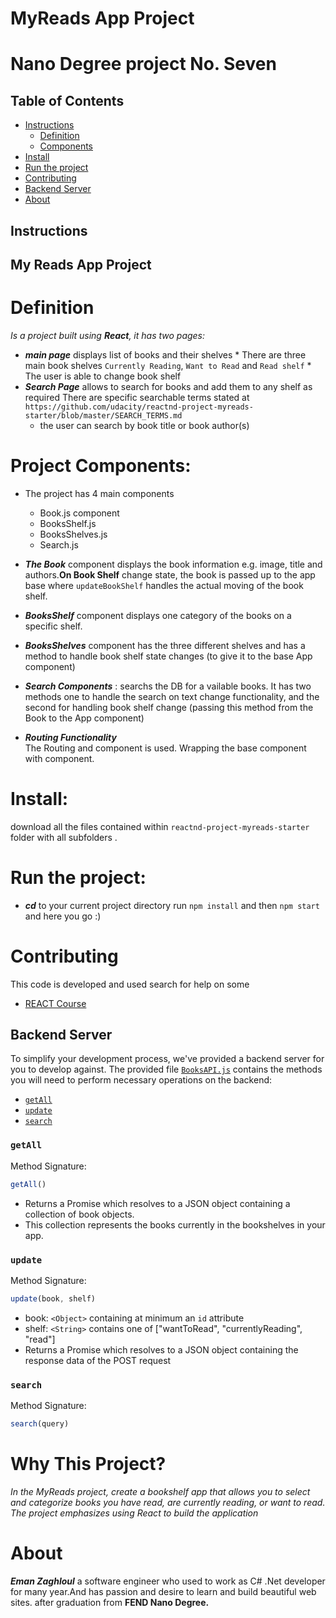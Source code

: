 # MyReads App Project
# Nano Degree project No. Seven

## Table of Contents

* [Instructions](#instructions)
    * [Definition](#Definition)
    * [Components](#Rules)
* [Install](#Install)
* [Run the project](#Run)
* [Contributing](#contributing)
* [Backend Server](#BackendServer)
* [About](#About)

## Instructions

##  My Reads App Project
# Definition
_Is a project built using **React**, it has two pages:_
* _**main page**_ displays list of books and their shelves
        * There are three main book shelves `Currently Reading`,  `Want to Read` and `Read shelf`
        * The user is able to change book shelf 
* _**Search Page**_ allows to search for books and add them to any shelf as required
        There are specific searchable terms stated at `https://github.com/udacity/reactnd-project-myreads-starter/blob/master/SEARCH_TERMS.md`
    * the user can search by book title or book author(s)
# Project Components:
* The project has 4 main components
    *  Book.js component
    * BooksShelf.js
    * BooksShelves.js
    * Search.js
        
* _**The Book**_ component displays the book information e.g. image, title and authors.**On Book Shelf**  change state, the book is passed up to the app base where `updateBookShelf` handles the actual moving of the book shelf.

* _**BooksShelf**_ component displays one category of the books on a specific shelf.
    
* _**BooksShelves**_ component has the three different shelves 
        and has a method to handle book shelf state changes (to give it to the base App component)
        
* _**Search Components**_ : searchs the DB for a vailable books. It has two methods one to handle the search on text change functionality, and the second for handling book shelf change (passing this method from the Book  to the App component)

* _**Routing Functionality**_   
    The Routing and <Link> component is used.
    Wrapping the base component with <BrowserRouter> component.

# Install:
download all the files contained within `reactnd-project-myreads-starter` folder
with all subfolders .

# Run the project:
* _**cd**_ to your current project directory 
    run `npm install` and then `npm start ` and here you go :)

# Contributing
This code is developed and used search for help on some
* [REACT Course](https://courses.totalreact.com/p/advanced-react-free) 
## Backend Server

To simplify your development process, we've provided a backend server for you to develop against. The provided file [`BooksAPI.js`](src/BooksAPI.js) contains the methods you will need to perform necessary operations on the backend:

* [`getAll`](#getall)
* [`update`](#update)
* [`search`](#search)

### `getAll`

Method Signature:

```js
getAll()
```

* Returns a Promise which resolves to a JSON object containing a collection of book objects.
* This collection represents the books currently in the bookshelves in your app.

### `update`

Method Signature:

```js
update(book, shelf)
```

* book: `<Object>` containing at minimum an `id` attribute
* shelf: `<String>` contains one of ["wantToRead", "currentlyReading", "read"]  
* Returns a Promise which resolves to a JSON object containing the response data of the POST request

### `search`

Method Signature:

```js
search(query)
```

# Why This Project?
_In the MyReads project,  create a bookshelf app that allows you to select and categorize books you have read, are currently reading, or want to read. The project emphasizes using React to build the application_


# About
_**Eman Zaghloul**_ a software engineer who used to work as C# .Net developer for many year.And has passion and desire to learn and build beautiful web sites.
after graduation from **FEND Nano Degree.**  


